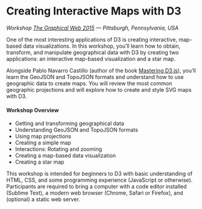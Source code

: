 # Creating Interactive Maps with D3

_Workshop [The Graphical Web 2015][graphical-web] — Pittsburgh, Pennsylvania, USA_

One of the most interesting applications of D3 is creating interactive, map-based data visualizations. In this workshop, you’ll learn how to obtain, transform, and manipulate geographical data with D3 by creating two applications: an interactive map-based visualization and a star map.

Alongside Pablo Navarro Castillo (author of the book [Mastering D3.js][mastering-d3]), you’ll learn the GeoJSON and TopoJSON formats and understand how to use geographic data to create maps. You will review the most common geographic projections and will explore how to create and style SVG maps with D3.

#### Workshop Overview

- Getting and transforming geographical data
- Understanding GeoJSON and TopoJSON formats
- Using map projections
- Creating a simple map
- Interactions: Rotating and zooming
- Creating a map-based data visualization
- Creating a star map

This workshop is intended for beginners to D3 with basic understanding of HTML, CSS, and some programming experience (JavaScript or otherwise). Participants are required to bring a computer with a code editor installed (Sublime Text), a modern web browser (Chrome, Safari or Firefox), and (optional) a static web server.


<!-- Reference Links -->

[mastering-d3]: http://www.amazon.com/Mastering-D3-js-Visualization-JavaScript-Developers/dp/17832862 "Mastering D3.js"

[graphical-web]: https://www.graphicalweb.org/2015 "The Graphical Web 2015"
